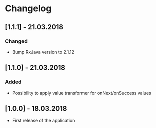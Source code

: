 # Changelog

## [1.1.1] - 21.03.2018

### Changed

- Bump RxJava version to 2.1.12

## [1.1.0] - 21.03.2018

### Added

- Possibility to apply value transformer for onNext/onSuccess values

## [1.0.0] - 18.03.2018

- First release of the application

